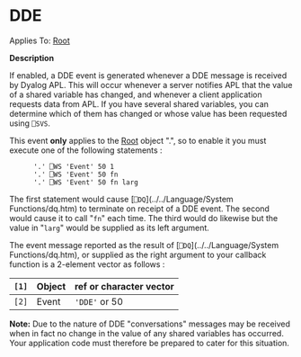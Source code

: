 




<h1 class="heading"><span class="name">DDE</span></h1>

Applies To: [Root](./root.md)


**Description**


If enabled, a DDE event is generated whenever a DDE message is received by Dyalog APL. This will occur whenever a server notifies APL that the value of a shared variable has changed, and whenever a client application requests data from APL. If you have several shared variables, you can determine which of them has changed or whose value has been requested using `⎕SVS`.



This event **only** applies to the [Root](./root.md) object ".", so to enable it you must execute one of the following statements :
```apl
      '.' ⎕WS 'Event' 50 1
      '.' ⎕WS 'Event' 50 fn
      '.' ⎕WS 'Event' 50 fn larg
```


The first statement would cause [`⎕DQ`](../../Language/System Functions/dq.htm) to terminate on receipt of a DDE event. The second would cause it to call "`fn`" each time. The third would do likewise but the value in "`larg`" would be supplied as its left argument.


The event message reported as the result of [`⎕DQ`](../../Language/System Functions/dq.htm), or supplied as the right argument to your callback function is a 2-element vector as follows :


| `[1]` | Object | ref or character vector |
| --- | --- | ---  |
| `[2]` | Event | `'DDE'` or 50 |


**Note:** Due to the nature of DDE "conversations" messages may be received when in fact no change in the value of any shared variables has occurred. Your application code must therefore be prepared to cater for this situation.


